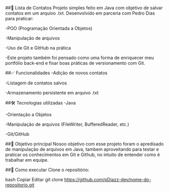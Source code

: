 ##📒 Lista de Contatos
Projeto simples feito em Java com objetivo de salvar contatos em um arquivo .txt.
Desenvolvido em parceria com Pedro Dias para praticar:

-POO (Programação Orientada a Objetos)

-Manipulação de arquivos

-Uso de Git e GitHub na prática

-Este projeto também foi pensado como uma forma de enriquecer meu portfólio back-end e fixar boas práticas de versionamento com Git.

##✅ Funcionalidades
-Adição de novos contatos

-Listagem de contatos salvos

-Armazenamento persistente em arquivo .txt

##🛠️ Tecnologias utilizadas
-Java

-Orientação a Objetos

-Manipulação de arquivos (FileWriter, BufferedReader, etc.)

-Git/GitHub

##🧠 Objetivo principal
Nosoo objetivo com esse projeto foram o apredisado de manipulação de arquivos em Java, tambem aproveitando para testar e praticar os conhecimentos em Git e Github, no intuito de entender como é trabalhar em equipe.

##🚀 Como executar
Clone o repositório:

bash
Copiar
Editar
git clone https://github.com/pDiazz-dev/nome-do-repositorio.git
